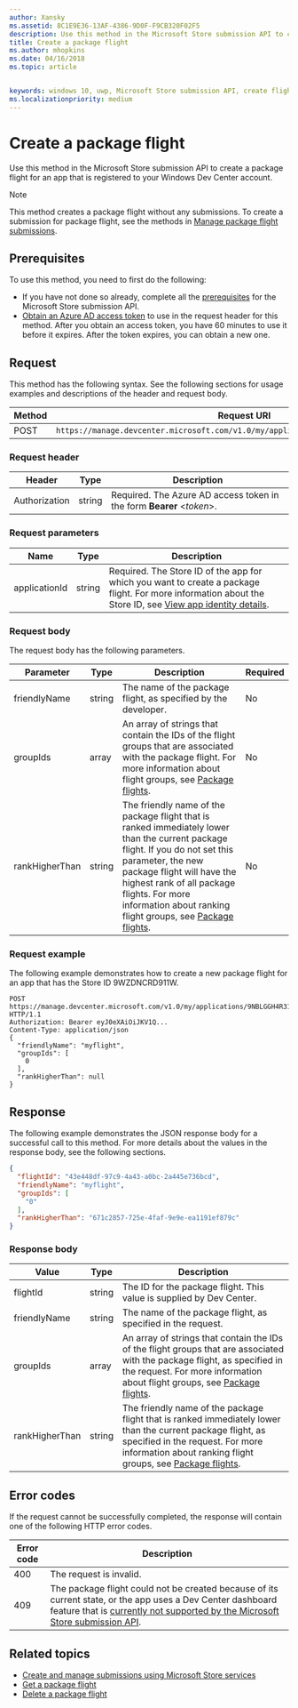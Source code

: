 ```yaml
---
author: Xansky
ms.assetid: 8C1E9E36-13AF-4386-9D0F-F9CB320F02F5
description: Use this method in the Microsoft Store submission API to create a package flight for an app that is registered to your Windows Dev Center account.
title: Create a package flight
ms.author: mhopkins
ms.date: 04/16/2018
ms.topic: article


keywords: windows 10, uwp, Microsoft Store submission API, create flight
ms.localizationpriority: medium
---
```


# Create a package flight

Use this method in the Microsoft Store submission API to create a package flight for an app that is registered to your Windows Dev Center account.

> [!NOTE]
> This method creates a package flight without any submissions. To create a submission for package flight, see the methods in [Manage package flight submissions](manage-flight-submissions.md).

## Prerequisites

To use this method, you need to first do the following:

* If you have not done so already, complete all the [prerequisites](create-and-manage-submissions-using-windows-store-services.md#prerequisites) for the Microsoft Store submission API.
* [Obtain an Azure AD access token](create-and-manage-submissions-using-windows-store-services.md#obtain-an-azure-ad-access-token) to use in the request header for this method. After you obtain an access token, you have 60 minutes to use it before it expires. After the token expires, you can obtain a new one.

## Request

This method has the following syntax. See the following sections for usage examples and descriptions of the header and request body.

| Method | Request URI                                                      |
|--------|------------------------------------------------------------------|
| POST    | ```https://manage.devcenter.microsoft.com/v1.0/my/applications/{applicationId}/flights``` |


### Request header

| Header        | Type   | Description                                                                 |
|---------------|--------|-----------------------------------------------------------------------------|
| Authorization | string | Required. The Azure AD access token in the form **Bearer** &lt;*token*&gt;. |


### Request parameters

| Name        | Type   | Description                                                                 |
|---------------|--------|-----------------------------------------------------------------------------|
| applicationId | string | Required. The Store ID of the app for which you want to create a package flight. For more information about the Store ID, see [View app identity details](https://msdn.microsoft.com/windows/uwp/publish/view-app-identity-details).  |


### Request body

The request body has the following parameters.

|  Parameter  |  Type  |  Description  |  Required  |
|------|------|------|------|
|  friendlyName  |  string  |  The name of the package flight, as specified by the developer.  |  No  |
|  groupIds  |  array  |  An array of strings that contain the IDs of the flight groups that are associated with the package flight. For more information about flight groups, see [Package flights](https://msdn.microsoft.com/windows/uwp/publish/package-flights).  |  No  |
|  rankHigherThan  |  string  |  The friendly name of the package flight that is ranked immediately lower than the current package flight. If you do not set this parameter, the new package flight will have the highest rank of all package flights. For more information about ranking flight groups, see [Package flights](https://msdn.microsoft.com/windows/uwp/publish/package-flights).    |  No  |


### Request example

The following example demonstrates how to create a new package flight for an app that has the Store ID 9WZDNCRD911W.

```syntax
POST https://manage.devcenter.microsoft.com/v1.0/my/applications/9NBLGGH4R315/flights HTTP/1.1
Authorization: Bearer eyJ0eXAiOiJKV1Q...
Content-Type: application/json
{
  "friendlyName": "myflight",
  "groupIds": [
    0
  ],
  "rankHigherThan": null
}

```

## Response

The following example demonstrates the JSON response body for a successful call to this method. For more details about the values in the response body, see the following sections.

```json
{
  "flightId": "43e448df-97c9-4a43-a0bc-2a445e736bcd",
  "friendlyName": "myflight",
  "groupIds": [
    "0"
  ],
  "rankHigherThan": "671c2857-725e-4faf-9e9e-ea1191ef879c"
}
```

### Response body

| Value      | Type   | Description                                                                                                                                                                                                                                                                         |
|------------|--------|----------------------------------------------------------------------------------------------------------------------------------------------------------------------------------------------------------------------------------------------------------------------------------------|
| flightId            | string  | The ID for the package flight. This value is supplied by Dev Center.  |
| friendlyName           | string  | The name of the package flight, as specified in the request.   |  
| groupIds           | array  | An array of strings that contain the IDs of the flight groups that are associated with the package flight, as specified in the request. For more information about flight groups, see [Package flights](https://msdn.microsoft.com/windows/uwp/publish/package-flights).   |
| rankHigherThan           | string  | The friendly name of the package flight that is ranked immediately lower than the current package flight, as specified in the request. For more information about ranking flight groups, see [Package flights](https://msdn.microsoft.com/windows/uwp/publish/package-flights).  |


## Error codes

If the request cannot be successfully completed, the response will contain one of the following HTTP error codes.

| Error code |  Description   |
|--------|------------------|
| 400  | The request is invalid. |
| 409  | The package flight could not be created because of its current state, or the app uses a Dev Center dashboard feature that is [currently not supported by the Microsoft Store submission API](create-and-manage-submissions-using-windows-store-services.md#not_supported). |   


## Related topics

* [Create and manage submissions using Microsoft Store services](create-and-manage-submissions-using-windows-store-services.md)
* [Get a package flight](get-a-flight.md)
* [Delete a package flight](delete-a-flight.md)
